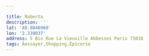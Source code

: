 ```yaml
---

title: Roberta
description: ''
lat: '48.8846968'
lon: '2.339037'
address: 5 Bis Rue La Vieuville Abbesses Paris 75018
tags: Àessayer,Shopping,Épicerie
---
```

